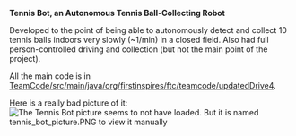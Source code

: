 **Tennis Bot, an Autonomous Tennis Ball-Collecting Robot**

Developed to the point of being able to autonomously detect and collect 10 tennis balls indoors very slowly (~1/min) in a closed field.
Also had full person-controlled driving and collection (but not the main point of the project).

All the main code is in [TeamCode/src/main/java/org/firstinspires/ftc/teamcode/updatedDrive4](TeamCode/src/main/java/org/firstinspires/ftc/teamcode/updatedDrive4).

Here is a really bad picture of it:<br>
![The Tennis Bot picture seems to not have loaded. But it is named tennis_bot_picture.PNG to view it manually](./tennis_bot_picture.PNG "Tennis Bot picture")
